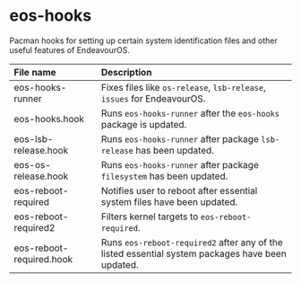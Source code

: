 # eos-hooks

Pacman hooks for setting up certain system identification files and other useful features of EndeavourOS.

File name | Description
:--- | :---
eos-hooks-runner | Fixes files like `os-release`, `lsb-release`, `issues` for EndeavourOS.
eos-hooks.hook | Runs `eos-hooks-runner` after the `eos-hooks` package is updated.
eos-lsb-release.hook | Runs `eos-hooks-runner` after package `lsb-release` has been updated.
eos-os-release.hook | Runs `eos-hooks-runner` after package `filesystem` has been updated.
eos-reboot-required | Notifies user to reboot after essential system files have been updated.
eos-reboot-required2 | Filters kernel targets to `eos-reboot-required`.
eos-reboot-required.hook | Runs `eos-reboot-required2` after any of the listed essential system packages have been updated.
